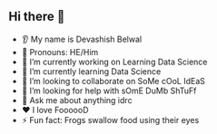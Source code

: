 ## Hi there 👋
* 👂 My name is Devashish Belwal
* 👩 Pronouns: HE/Him
* 🔭 I’m currently working on Learning Data Science
* 🌱 I’m currently learning Data Science
* 🤝 I’m looking to collaborate on SoMe cOoL IdEaS
* 🤔 I’m looking for help with sOmE DuMb ShTuFf
* 💬 Ask me about anything idrc
* ❤️ I love FoooooD
* ⚡ Fun fact: Frogs swallow food using their eyes

<!--
**Devashish-Belwal/Devashish-Belwal** is a ✨ _special_ ✨ repository because its `README.md` (this file) appears on your GitHub profile.

Here are some ideas to get you started:

- 🔭 I’m currently working on ...
- 🌱 I’m currently learning ...
- 👯 I’m looking to collaborate on ...
- 🤔 I’m looking for help with ...
- 💬 Ask me about ...
- 📫 How to reach me: ...
- 😄 Pronouns: ...
- ⚡ Fun fact: ...
-->
